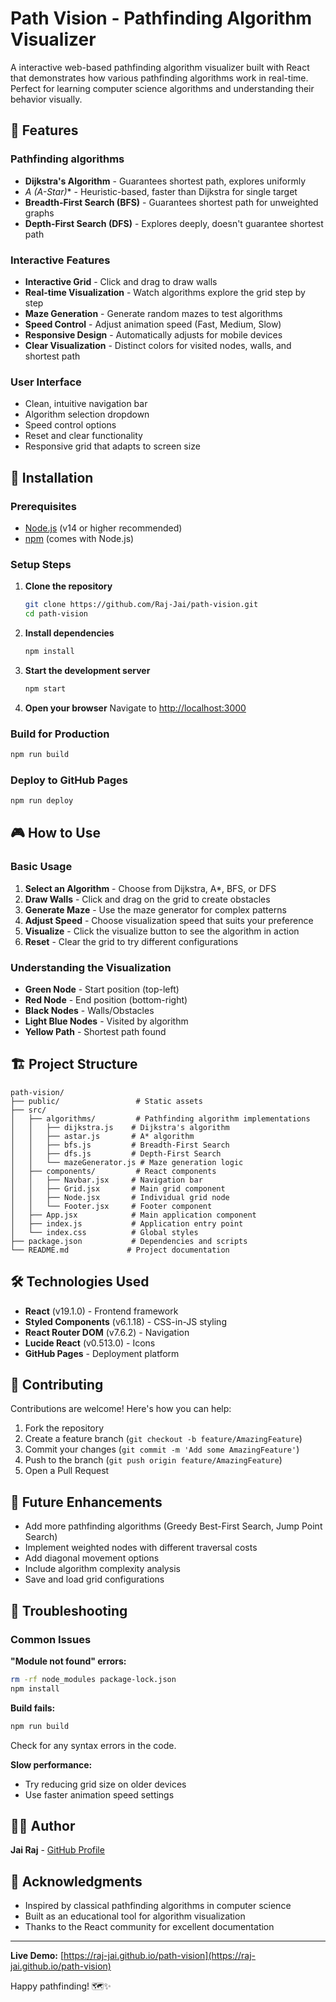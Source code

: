 # Path Vision - Pathfinding Algorithm Visualizer

A interactive web-based pathfinding algorithm visualizer built with React that demonstrates how various pathfinding algorithms work in real-time. Perfect for learning computer science algorithms and understanding their behavior visually.

## 🌟 Features

### Pathfinding algorithms
- **Dijkstra's Algorithm** - Guarantees shortest path, explores uniformly
- **A* (A-Star)** - Heuristic-based, faster than Dijkstra for single target
- **Breadth-First Search (BFS)** - Guarantees shortest path for unweighted graphs
- **Depth-First Search (DFS)** - Explores deeply, doesn't guarantee shortest path

### Interactive Features
- **Interactive Grid** - Click and drag to draw walls
- **Real-time Visualization** - Watch algorithms explore the grid step by step
- **Maze Generation** - Generate random mazes to test algorithms
- **Speed Control** - Adjust animation speed (Fast, Medium, Slow)
- **Responsive Design** - Automatically adjusts for mobile devices
- **Clear Visualization** - Distinct colors for visited nodes, walls, and shortest path

### User Interface
- Clean, intuitive navigation bar
- Algorithm selection dropdown
- Speed control options
- Reset and clear functionality
- Responsive grid that adapts to screen size

## 🚀 Installation

### Prerequisites
- [Node.js](https://nodejs.org/) (v14 or higher recommended)
- [npm](https://www.npmjs.com/) (comes with Node.js)

### Setup Steps

1. **Clone the repository**
   ```bash
   git clone https://github.com/Raj-Jai/path-vision.git
   cd path-vision
   ```

2. **Install dependencies**
   ```bash
   npm install
   ```

3. **Start the development server**
   ```bash
   npm start
   ```

4. **Open your browser**
   Navigate to [http://localhost:3000](http://localhost:3000)

### Build for Production
```bash
npm run build
```

### Deploy to GitHub Pages
```bash
npm run deploy
```

## 🎮 How to Use

### Basic Usage
1. **Select an Algorithm** - Choose from Dijkstra, A*, BFS, or DFS
2. **Draw Walls** - Click and drag on the grid to create obstacles
3. **Generate Maze** - Use the maze generator for complex patterns
4. **Adjust Speed** - Choose visualization speed that suits your preference
5. **Visualize** - Click the visualize button to see the algorithm in action
6. **Reset** - Clear the grid to try different configurations

### Understanding the Visualization
- **Green Node** - Start position (top-left)
- **Red Node** - End position (bottom-right)  
- **Black Nodes** - Walls/Obstacles
- **Light Blue Nodes** - Visited by algorithm
- **Yellow Path** - Shortest path found

## 🏗️ Project Structure

```
path-vision/
├── public/                 # Static assets
├── src/
│   ├── algorithms/         # Pathfinding algorithm implementations
│   │   ├── dijkstra.js    # Dijkstra's algorithm
│   │   ├── astar.js       # A* algorithm  
│   │   ├── bfs.js         # Breadth-First Search
│   │   ├── dfs.js         # Depth-First Search
│   │   └── mazeGenerator.js # Maze generation logic
│   ├── components/         # React components
│   │   ├── Navbar.jsx     # Navigation bar
│   │   ├── Grid.jsx       # Main grid component
│   │   ├── Node.jsx       # Individual grid node
│   │   └── Footer.jsx     # Footer component
│   ├── App.jsx            # Main application component
│   ├── index.js           # Application entry point
│   └── index.css          # Global styles
├── package.json           # Dependencies and scripts
└── README.md             # Project documentation
```

## 🛠️ Technologies Used

- **React** (v19.1.0) - Frontend framework
- **Styled Components** (v6.1.18) - CSS-in-JS styling
- **React Router DOM** (v7.6.2) - Navigation
- **Lucide React** (v0.513.0) - Icons
- **GitHub Pages** - Deployment platform

## 🤝 Contributing

Contributions are welcome! Here's how you can help:

1. Fork the repository
2. Create a feature branch (`git checkout -b feature/AmazingFeature`)
3. Commit your changes (`git commit -m 'Add some AmazingFeature'`)
4. Push to the branch (`git push origin feature/AmazingFeature`)
5. Open a Pull Request

## 📝 Future Enhancements

- Add more pathfinding algorithms (Greedy Best-First Search, Jump Point Search)
- Implement weighted nodes with different traversal costs
- Add diagonal movement options
- Include algorithm complexity analysis
- Save and load grid configurations

## 🐛 Troubleshooting

### Common Issues

**"Module not found" errors:**
```bash
rm -rf node_modules package-lock.json
npm install
```

**Build fails:**
```bash
npm run build
```
Check for any syntax errors in the code.

**Slow performance:**
- Try reducing grid size on older devices
- Use faster animation speed settings


## 👨‍💻 Author

**Jai Raj** - [GitHub Profile](https://github.com/Raj-Jai)

## 🙏 Acknowledgments

- Inspired by classical pathfinding algorithms in computer science
- Built as an educational tool for algorithm visualization
- Thanks to the React community for excellent documentation

---

**Live Demo:** [https://raj-jai.github.io/path-vision](https://raj-jai.github.io/path-vision)

Happy pathfinding! 🗺️✨
